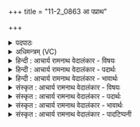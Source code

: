 +++
title = "11-2_0863 आ पप्राथ"

+++
<details><summary>पदपाठः</summary>

आ। प꣣प्राथ। महिना꣢। वृ꣡ष्ण्या꣢꣯। वृ꣣षन्। वि꣡श्वा꣢꣯। श꣣विष्ठ। श꣡व꣢꣯सा। अ꣣स्मा꣢न्। अ꣣व। मघवन्। गो꣡म꣢꣯ति। व्र꣣जे꣢। व꣡ज्रि꣢꣯न्। चि꣣त्रा꣡भिः꣢। ऊ꣣ति꣡भिः꣢। ८६३।
</details>

<details><summary>अधिमन्त्रम् (VC)</summary>

- इन्द्रः
- पुरुहन्मा आङ्गिरसः
- प्रगाथः(विषमा बृहती, समा सतोबृहती)
- पञ्चमः
</details>

<details><summary>हिन्दी : आचार्य रामनाथ वेदालंकार - विषयः</summary>

अगले मन्त्र में परमात्मा और जीवात्मा दोनों का विषय वर्णित करते हैं।
</details>

<details><summary>हिन्दी : आचार्य रामनाथ वेदालंकार - पदार्थः</summary>

पदार्थान्वयभाषाः -  , (शविष्ठ) सबसे अधिक बली जगदीश्वर ! आपने (महिना) महिमा से और (शवसा) बल से (विश्वा) सब (वृष्ण्या) बलों को अर्थात् आत्मबल, विद्युद्बल, वायुबल, सूर्यबल आदि को (आ पप्राथ) फैलाया है। हे (मघवन्) ऐश्वर्यशालिन् ! हे (वज्रिन्) वज्रधर के समान दण्डसामर्थ्ययुक्त ! आप (गोमति व्रजे) सूर्य, चन्द्र, नक्षत्र आदि लोक-लोकान्तरों से युक्त इस ब्रह्माण्ड में (चित्राभिः) अद्भुत (ऊतिभिः) रक्षाओं से (अस्मान्) हम उपासकों की (अव) रक्षा कीजिए ॥ द्वितीय—जीवात्मा के पक्ष में। हे (वृषन्) शरीरस्थ मन, बुद्धि आदि में सबसे अधिक बली मेरे आत्मा ! तू (महिना) महिमा से और (शवसा) बल से (विश्वा) सब (वृष्ण्या) प्राण, मन, बुद्धि आदि के बलों को (आ पप्राथ) फैलाता है। हे (मघवन्) सद्गुणों के ऐश्वर्य से युक्त ! हे (वज्रिन्) वाणीरूप वज्रवाले ! तू (गोमति व्रजे) इन्द्रियरूप गौओं से युक्त शरीररूप गोशाला में (चित्राभिः) अद्भुत (ऊतिभिः) रक्षाओं से (अस्मान्) हमारा (अव) पालन कर ॥२॥ यहाँ श्लेषालङ्कार है, ‘वृष्, वृष’ और शवि, शव’ में छेकानुप्रास है ॥२॥
</details>

<details><summary>हिन्दी : आचार्य रामनाथ वेदालंकार - भावार्थः</summary>

भावार्थभाषाः -  जैसे ब्रह्माण्ड में सब बलवान् पदार्थों में परमेश्वर से उत्पन्न किया हुआ बल है,वैसे ही शरीररूप पिण्ड में प्राण,मन,बुद्धि,इन्द्रियों आदि में जीवात्मा से दिया हुआ सामर्थ्य है और जीवात्मा भी परमेश्वर से ही वैसा सामर्थ्य प्राप्त करता है ॥२॥
</details>

<details><summary>संस्कृत : आचार्य रामनाथ वेदालंकार - विषयः</summary>

अथ परमात्मजीवात्मनोरुभयोर्विषयमाह।
</details>

<details><summary>संस्कृत : आचार्य रामनाथ वेदालंकार - पदार्थः</summary>

पदार्थान्वयभाषाः -  प्रथमः—परमात्मपरः। हे (वृषन्) सुखवर्षक, (शविष्ठ) बलवत्तम जगदीश्वर ! त्वम् (महिना) महिम्ना (शवसा) बलेन च (विश्वा) सर्वाणि (वृष्णया) वृष्ण्यानि बलानि आत्मबलविद्युद्बलवायुबलसूर्यबलादीनि। [वृषसु वीर्यवत्सु भवं वृष्ण्यम्, भवार्थे यत्।] (आ पप्राथ) विस्तारितवानसि। हे (मघवन्) ऐश्वर्यशालिन् ! हे (वज्रिन्) वज्रधर इव दण्डसामर्थ्ययुक्त ! त्वम् (गोमति व्रजे) सूर्यचन्द्रनक्षत्रादिलोकलोकान्तरयुक्तेऽस्मिन् ब्रह्माण्डे (चित्राभिः) अद्भुताभिः (ऊतिभिः) रक्षाभिः (अस्मान्) उपासकान् (अव) पालय ॥ द्वितीयः—जीवात्मपरः ! हे (वृषन्) देहस्थेषु मनोबुद्ध्यादिषु बलवत्तम मदीय आत्मन् ! त्वम् (महिना) महिम्ना (शवसा) बलेन च (विश्वा) सर्वाणि (वृष्ण्या) वृष्ण्यानि प्राणमनोबुद्धीन्द्रियादीनां बलानि (आ पप्राथ) विस्तारयसि। हे (मघवन्) सद्गुणैश्वर्यवन् ! हे (वज्रिन्) वाग्वज्रयुक्त ! [वाग्घि वज्रः। ऐ० ब्रा० ४।१।] त्वम् (गोमति व्रजे) इन्द्रियरूपगोयुक्ते देहरूपे गोष्ठे (चित्राभिः) अद्भुताभिः (ऊतिभिः) रक्षाभिः (अस्मान् अव) पालय ॥२॥ अत्र श्लेषालङ्कारः। ‘वृष्, वृष’ ‘शवि, शव’ इत्यत्र छेकानुप्रासः ॥२॥
</details>

<details><summary>संस्कृत : आचार्य रामनाथ वेदालंकार - भावार्थः</summary>

भावार्थभाषाः -  यथा ब्रह्माण्डे सर्वेषु बलवत्सु पदार्थेषु परमेश्वरकृतं बलमस्ति तथा देहपिण्डे प्राणमनोबुद्धीन्द्रियादिषु जीवात्मदत्तं सामर्थ्यं विद्यते,जीवात्मापि च परमेश्वरादेव तादृशं सामर्थ्यं प्राप्नोति ॥२॥
</details>

<details><summary>संस्कृत : आचार्य रामनाथ वेदालंकार - पादटिप्पनी</summary>

टिप्पणी:   १. ऋ० ८।७०।६,अथ० २०।८१।२,९२।२१।
</details>